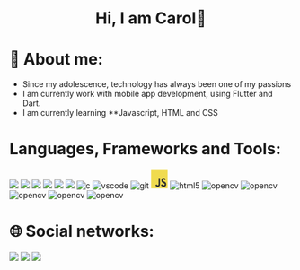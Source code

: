  
<h1 align="center">Hi, I am Carol👋</h1>
<p>

# 💫 About me: 
 <ul>
   <li>Since my adolescence, technology has always been one of my passions </li>
    <li> I am currently work with mobile app development, using Flutter and Dart.</li>
   </li>
   <li>I am currently learning **Javascript, HTML and CSS </li>
 </ul>




# Languages, Frameworks and Tools:
<p>
<img height="32" src="https://cdn.jsdelivr.net/gh/devicons/devicon/icons/dart/dart-plain-wordmark.svg" />
<img height="32" src="https://cdn.jsdelivr.net/gh/devicons/devicon/icons/flutter/flutter-original.svg" />
<img height="32" src="https://cdn.jsdelivr.net/gh/devicons/devicon/icons/c/c-original.svg" />
<img height="32" src="https://cdn.jsdelivr.net/gh/devicons/devicon/icons/csharp/csharp-original.svg" />
<img height="32" src="https://cdn.jsdelivr.net/gh/devicons/devicon/icons/dart/dart-original.svg" />
<img height="32" src="https://cdn.jsdelivr.net/gh/devicons/devicon/icons/dotnetcore/dotnetcore-original.svg"/>
<img height="32" src="https://cdn.jsdelivr.net/gh/devicons/devicon/icons/firebase/firebase-plain-wordmark.svg" alt="c"/>
<img src="https://cdn.jsdelivr.net/gh/devicons/devicon/icons/vscode/vscode-original.svg" alt="vscode" width="35" height="35"/>
<img src="https://cdn.jsdelivr.net/gh/devicons/devicon/icons/git/git-original.svg" alt="git" width="35" height="35"/>
<img src="https://raw.githubusercontent.com/devicons/devicon/master/icons/javascript/javascript-original.svg" alt="javascript" width="30" height="35"/>
<img src="https://cdn.jsdelivr.net/gh/devicons/devicon/icons/html5/html5-original.svg" alt="html5" width="40" height="40"/>
<img src="https://cdn.jsdelivr.net/gh/devicons/devicon/icons/css3/css3-original.svg" alt="opencv" width="40" height="40"/>
<img src="https://cdn.jsdelivr.net/gh/devicons/devicon/icons/androidstudio/androidstudio-original.svg" alt="opencv" width="40" height="40"/>
<img src="https://cdn.jsdelivr.net/gh/devicons/devicon/icons/bootstrap/bootstrap-original.svg" alt="opencv" width="40" height="40"/>
<img src="https://cdn.jsdelivr.net/gh/devicons/devicon/icons/github/github-original.svg" alt="opencv" width="40" height="40"/>
<img src="https://cdn.jsdelivr.net/gh/devicons/devicon/icons/figma/figma-original.svg" alt="opencv" width="40" height="40"/>
</p>

# 🌐 Social networks: 
<div>
  <a href="https://instagram.com/carolinelimav_" target="_blank"><img src="https://img.shields.io/badge/-Instagram-%23E4405F?style=for-the-badge&logo=instagram&logoColor=white" target="_blank"></a>
  <a href = "mailto:carol.limavitoria@gmail.com"><img src="https://img.shields.io/badge/-Gmail-%23333?style=for-the-badge&logo=gmail&logoColor=white" target="_blank"></a>
  <a href="https://www.linkedin.com/in/caroline-lima-596a5b216" target="_blank"><img src="https://img.shields.io/badge/-LinkedIn-%230077B5?style=for-the-badge&logo=linkedin&logoColor=white" target="_blank"></a> 

  
